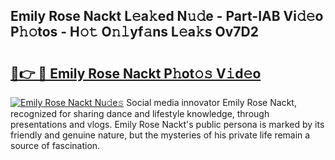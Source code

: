 ## Emily Rose Nackt L𝚎a𝚔ed N𝚞𝚍e - Part-IAB Vi𝚍𝚎o P𝚑𝚘tos - H𝚘𝚝 O𝚗𝚕yf𝚊ns L𝚎a𝚔s Ov7D2

# <h2><a href="http://kf27b2f.oniu.top/?m=Emily+Rose+Nackt">🔗👉 🔴 Emily Rose Nackt P𝚑ot𝚘𝚜 V𝚒d𝚎o</a></h2>

[![Emily Rose Nackt Nu𝚍e𝚜](https://i.imgur.com/0qMVB7G.gif)](http://kf27b2f.oniu.top/?m=Emily+Rose+Nackt)
Social media innovator Emily Rose Nackt, recognized for sharing dance and lifestyle knowledge, through presentations and vlogs. Emily Rose Nackt's public persona is marked by its friendly and genuine nature, but the mysteries of his private life remain a source of fascination.  
